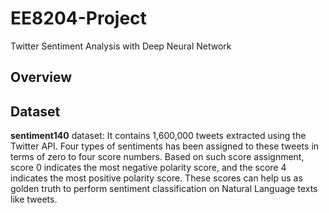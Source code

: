 # EE8204-Project
Twitter Sentiment Analysis with Deep Neural Network
## Overview
## Dataset
**sentiment140** dataset: It contains 1,600,000 tweets extracted using the Twitter API. Four types of sentiments has been assigned to these tweets in terms of zero to four score numbers. Based on such score assignment, score 0 indicates the most negative polarity score, and the score 4 indicates the most positive polarity score. These scores can help us as golden truth to perform sentiment classification on Natural Language texts like tweets.
